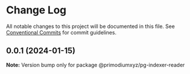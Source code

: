 # Change Log

All notable changes to this project will be documented in this file.
See [Conventional Commits](https://conventionalcommits.org) for commit guidelines.

## 0.0.1 (2024-01-15)

**Note:** Version bump only for package @primodiumxyz/pg-indexer-reader
